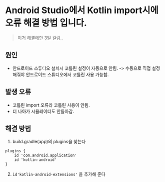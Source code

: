# Android Studio에서 Kotlin import시에 오류 해결 방법 입니다.
> 이거 해결에만 3일 걸림..

## 원인
* 안드로이드 스튜디오 설치시 코틀린 설정이 자동으로 안됨. -> 수동으로 직접 설정 해줘야 안드로이드 스튜디오에서 코틀린 사용 가능함.

## 발생 오류
* 코틀린 import 오류라 코틀린 사용이 안됨.
* 더 나아가 시뮬레이터도 안돌아감.

## 해결 방법
1. build.gradle(app)의 plugins을 찾는다
```
plugins {
    id 'com.android.application'
    id 'kotlin-android'
}
```
2. ```id'kotlin-android-extensions'``` 을 추가해 준다
